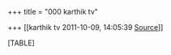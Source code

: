 +++
title = "000 karthik tv"

+++
[[karthik tv	2011-10-09, 14:05:39 [Source](https://groups.google.com/g/bvparishat/c/FXIpukBgN4U)]]



[TABLE]

